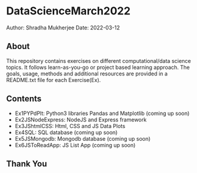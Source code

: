 # DataScienceMarch2022
Author: Shradha Mukherjee
Date: 2022-03-12

## About
This repository contains exercises on different computational/data science
topics. It follows learn-as-you-go or project based learning approach. The
goals, usage, methods and additional resources are provided in a README.txt
file for each Exercise(Ex).

## Contents
* Ex1PYPdPlt: Python3 libraries Pandas and Matplotlib (coming up soon)
* Ex2JSNodeExpress: NodeJS and Express framework
* Ex3JShtmlCSS: Html, CSS and JS Data Plots
* Ex4SQL: SQL database (coming up soon)
* Ex5JSMongodb: Mongodb database (coming up soon)
* Ex6JSToReadApp: JS List App (coming up soon)

## Thank You
